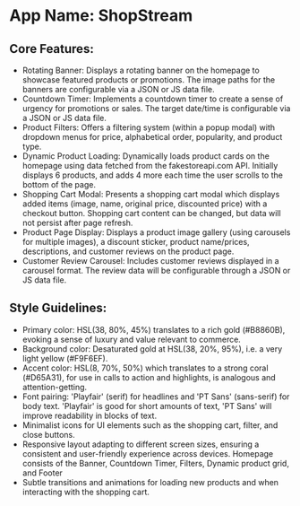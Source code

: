 # **App Name**: ShopStream

## Core Features:

- Rotating Banner: Displays a rotating banner on the homepage to showcase featured products or promotions. The image paths for the banners are configurable via a JSON or JS data file.
- Countdown Timer: Implements a countdown timer to create a sense of urgency for promotions or sales. The target date/time is configurable via a JSON or JS data file.
- Product Filters: Offers a filtering system (within a popup modal) with dropdown menus for price, alphabetical order, popularity, and product type.
- Dynamic Product Loading: Dynamically loads product cards on the homepage using data fetched from the fakestoreapi.com API. Initially displays 6 products, and adds 4 more each time the user scrolls to the bottom of the page.
- Shopping Cart Modal: Presents a shopping cart modal which displays added items (image, name, original price, discounted price) with a checkout button. Shopping cart content can be changed, but data will not persist after page refresh.
- Product Page Display: Displays a product image gallery (using carousels for multiple images), a discount sticker, product name/prices, descriptions, and customer reviews on the product page.
- Customer Review Carousel: Includes customer reviews displayed in a carousel format.  The review data will be configurable through a JSON or JS data file.

## Style Guidelines:

- Primary color: HSL(38, 80%, 45%) translates to a rich gold (#B8860B), evoking a sense of luxury and value relevant to commerce.
- Background color: Desaturated gold at HSL(38, 20%, 95%), i.e.  a very light yellow (#F9F6EF).
- Accent color: HSL(8, 70%, 50%) which translates to a strong coral (#D65A31), for use in calls to action and highlights, is analogous and attention-getting.
- Font pairing: 'Playfair' (serif) for headlines and 'PT Sans' (sans-serif) for body text. 'Playfair' is good for short amounts of text, 'PT Sans' will improve readability in blocks of text.
- Minimalist icons for UI elements such as the shopping cart, filter, and close buttons.
- Responsive layout adapting to different screen sizes, ensuring a consistent and user-friendly experience across devices. Homepage consists of the Banner, Countdown Timer, Filters, Dynamic product grid, and Footer
- Subtle transitions and animations for loading new products and when interacting with the shopping cart.